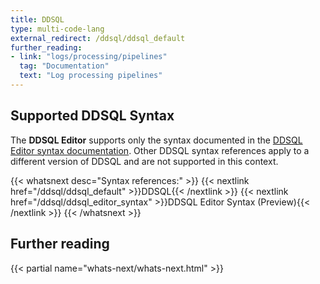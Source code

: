 ```yaml
---
title: DDSQL
type: multi-code-lang
external_redirect: /ddsql/ddsql_default
further_reading:
- link: "logs/processing/pipelines"
  tag: "Documentation"
  text: "Log processing pipelines"
---
```


## Supported DDSQL Syntax

<div class="alert alert-warning">
  The <strong>DDSQL Editor</strong> supports only the syntax documented in the <a href="/ddsql/ddsql_editor_syntax">DDSQL Editor syntax documentation</a>. Other DDSQL syntax references apply to a different version of DDSQL and are not supported in this context.
</div>

{{< whatsnext desc="Syntax references:" >}}
   {{< nextlink href="/ddsql/ddsql_default" >}}DDSQL{{< /nextlink >}}
   {{< nextlink href="/ddsql/ddsql_editor_syntax" >}}DDSQL Editor Syntax (Preview){{< /nextlink >}}
{{< /whatsnext >}}

## Further reading

{{< partial name="whats-next/whats-next.html" >}}

